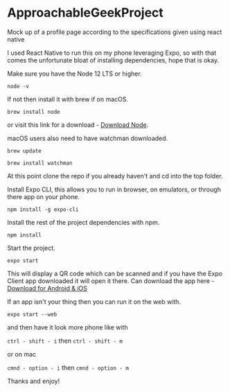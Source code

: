 # ApproachableGeekProject
Mock up of a profile page according to the specifications given using react native

I used React Native to run this on my phone leveraging Expo, so with that comes the unfortunate bloat of installing dependencies, hope that is okay.

Make sure you have the Node 12 LTS or higher.

`node -v`

If not then install it with brew if on macOS.

`brew install node`

or visit this link for a download - [Download Node](https://nodejs.org/en/download/).

macOS users also need to have watchman downloaded.

`brew update`

`brew install watchman`

At this point clone the repo if you already haven't and cd into the top folder.

Install Expo CLI, this allows you to run in browser, on emulators, or through there app on your phone.

`npm install -g expo-cli`

Install the rest of the project dependencies with npm.

`npm install`

Start the project.

`expo start`

This will display a QR code which can be scanned and if you have the Expo Client app downloaded it will open it there.
Can download the app here - [Download for Android & iOS](https://expo.io/tools#client)

If an app isn't your thing then you can run it on the web with.

`expo start --web`

and then have it look more phone like with

`ctrl - shift - i` then `ctrl - shift - m`

or on mac

`cmnd - option - i` then `cmnd - option - m`

Thanks and enjoy!

